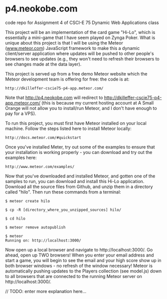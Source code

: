 p4.neokobe.com
==============

code repo for Assignment 4 of CSCI-E 75 Dynamic Web Applications class

This project will be an implementation of the card game "Hi-Lo", which is essentially a mini-game that I have seem
played on Zynga Poker.  What is unique about this project is that I will be using the Meteor (www.meteor.com)
JavaScript framework to make this a dynamic client/server application where updates will be pushed to other people's
browsers to see updates (e.g., they won't need to refresh their browsers to see changes made at the data layer).

This project is served up from a free demo Meteor website which the Meteor development team is offering for
free: the code is at:

    http://dkilleffer-cscie75-p4-app.meteor.com/

Note that http://p4.neokobe.com will redirect to http://dkilleffer-cscie75-p4-app.meteor.com/ (this is because my
current hosting account at A Small Orange will not allow you to install/run Meteor, and I don't have enough to pay
for a VPS).

To run this project, you must first have Meteor installed on your local machine.
Follow the steps listed here to install Meteor locally:

    http://docs.meteor.com/#quickstart

Once you've installed Meter, try out some of the examples to ensure that your installation is working properly -
you can download and try out the examples here:

    http://www.meteor.com/examples/

Now that you've downloaded and installed Meteor, and gotten one of the samples to run, you can download and install
this Hi-Lo application.  Download all the source files from Github, and unzip them in a directory called "hilo".
Then run these commands from a terminal:

    $ meteor create hilo

    $ cp -R [directory_where_you_unzipped_sources] hilo/

    $ cd hilo

    $ meteor remove autopublish

    $ meteor
    Running on: http://localhost:3000/

Now open up a local browser and navigate to http://localhost:3000/.  Go ahead, open up TWO browsers!  When you enter
your email address and start a game, you will begin to see the email and your high score show up in both browser
windows - no refresh of the window necessary!  Meteor is automatically pushing updates to the Players collection
(see model.js) down to all browsers that are connected to the running Meteor server on http://localhost:3000/.



// TODO: enter more explanation here...



